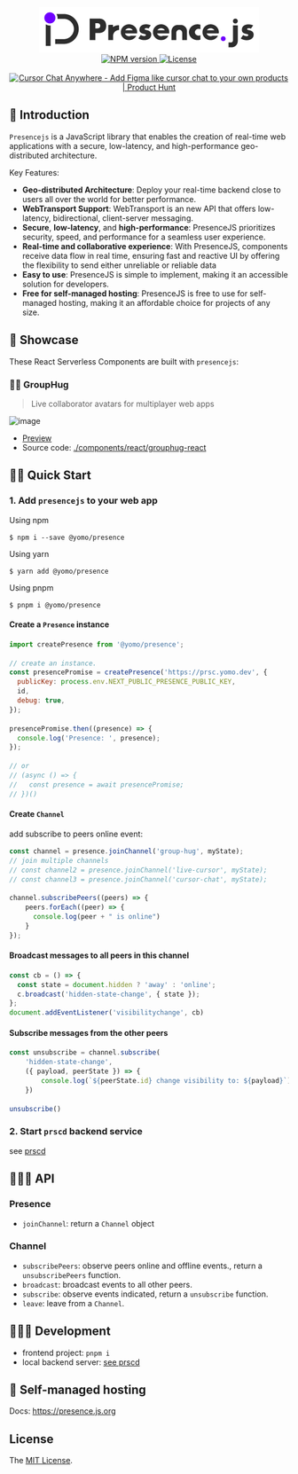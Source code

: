 <p align="center">
    <img alt="presencejs logo " src="/logo.png"><br/>
    <a aria-label="NPM version" href="https://www.npmjs.com/package/@yomo/presence">
        <img alt="NPM version" src="https://badgen.net/npm/v/@yomo/presence">
    </a>
    <a aria-label="License" href="https://github.com/yomorun/presencejs/blob/main/LICENSE">
        <img alt="License" src="https://badgen.net/npm/license/@yomo/presence">
    </a><br/><br/>
    <a href="https://www.producthunt.com/posts/cursor-chat-anywhere?utm_source=badge-featured&utm_medium=badge&utm_souce=badge-cursor-chat-anywhere" target="_blank"><img src="https://api.producthunt.com/widgets/embed-image/v1/featured.svg?post_id=333289&theme=dark" alt="Cursor Chat Anywhere - Add Figma like cursor chat to your own products | Product Hunt" style="width: 250px; height: 54px;" width="250" height="54" /></a>
</p>

## 🧬 Introduction

`Presencejs` is a JavaScript library that enables the creation of real-time web applications with a secure, low-latency, and high-performance geo-distributed architecture.

Key Features:

- **Geo-distributed Architecture**: Deploy your real-time backend close to users all over the world for better performance.
- **WebTransport Support**: WebTransport is an new API that offers low-latency, bidirectional, client-server messaging.
- **Secure**, **low-latency**, and **high-performance**: PresenceJS prioritizes security, speed, and performance for a seamless user experience.
- **Real-time and collaborative experience**: With PresenceJS, components receive data flow in real time, ensuring fast and reactive UI by offering the flexibility to send either unreliable or reliable data
- **Easy to use**: PresenceJS is simple to implement, making it an accessible solution for developers.
- **Free for self-managed hosting**: PresenceJS is free to use for self-managed hosting, making it an affordable choice for projects of any size.

## 🌟 Showcase

These React Serverless Components are built with `presencejs`:

### 👯‍♀️ GroupHug

> Live collaborator avatars for multiplayer web apps

<img width="800" alt="image" src="https://user-images.githubusercontent.com/65603/225336005-56f3605e-a150-4c9a-891c-fc5f51f46c5c.png">

- [Preview](https://allegrocloud.io/preview/clewfjysp0008osvwuina6qnf)
- Source code: [./components/react/grouphug-react](./components/react/group-hug)

## 🥷🏼 Quick Start

### 1. Add `presencejs` to your web app

Using npm

```
$ npm i --save @yomo/presence
```

Using yarn

```
$ yarn add @yomo/presence
```

Using pnpm

```
$ pnpm i @yomo/presence
```

#### Create a `Presence` instance

```js
import createPresence from '@yomo/presence';

// create an instance.
const presencePromise = createPresence('https://prsc.yomo.dev', {
  publicKey: process.env.NEXT_PUBLIC_PRESENCE_PUBLIC_KEY,
  id,
  debug: true,
});

presencePromise.then((presence) => {
  console.log('Presence: ', presence);
});

// or
// (async () => {
//   const presence = await presencePromise;
// })()
```

#### Create `Channel`

add subscribe to peers online event:

```js
const channel = presence.joinChannel('group-hug', myState);
// join multiple channels
// const channel2 = presence.joinChannel('live-cursor', myState);
// const channel3 = presence.joinChannel('cursor-chat', myState);

channel.subscribePeers((peers) => {
    peers.forEach((peer) => {
      console.log(peer + " is online")
    }
});
```

#### Broadcast messages to all peers in this channel

```js
const cb = () => {
  const state = document.hidden ? 'away' : 'online';
  c.broadcast('hidden-state-change', { state });
};
document.addEventListener('visibilitychange', cb)
```

#### Subscribe messages from the other peers

```js
const unsubscribe = channel.subscribe(
    'hidden-state-change',
    ({ payload, peerState }) => {
        console.log(`${peerState.id} change visibility to: ${payload}`)
    })

unsubscribe()
```

### 2. Start `prscd` backend service

see [prscd](./prscd)

## 🤹🏻‍♀️ API

### Presence

- `joinChannel`: return a `Channel` object

### Channel

- `subscribePeers`: observe peers online and offline events., return a `unsubscribePeers` function.
- `broadcast`: broadcast events to all other peers.
- `subscribe`: observe events indicated, return a `unsubscribe` function.
- `leave`: leave from a `Channel`.

## 👩🏼‍🔬 Development

- frontend project: `pnpm i`
- local backend server: [see prscd](./prscd)

## 🏡 Self-managed hosting

Docs: https://presence.js.org

## License

The [MIT License](./LICENSE).
